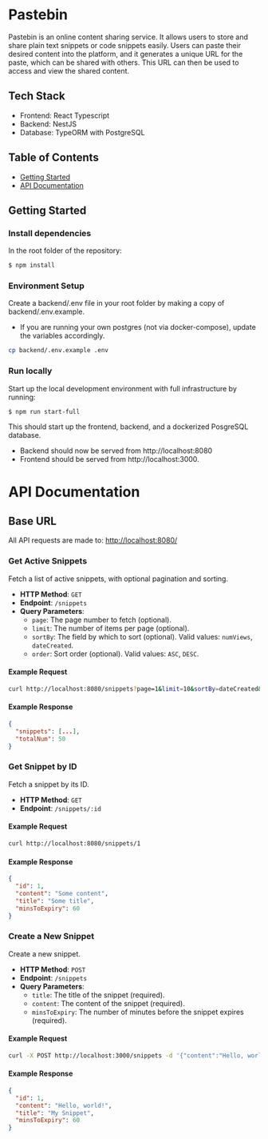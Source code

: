 # Pastebin

Pastebin is an online content sharing service. It allows users to store and share plain text snippets or code snippets easily. Users can paste their desired content into the platform, and it generates a unique URL for the paste, which can be shared with others. This URL can then be used to access and view the shared content.

## Tech Stack

- Frontend: React Typescript
- Backend: NestJS
- Database: TypeORM with PostgreSQL

## Table of Contents

- [Getting Started](#getting-started)
- [API Documentation](#api-documentation)

## Getting Started

### Install dependencies

In the root folder of the repository:

```sh
$ npm install
```

### Environment Setup

Create a backend/.env file in your root folder by making a copy of backend/.env.example.

- If you are running your own postgres (not via docker-compose), update the variables accordingly.

```bash
cp backend/.env.example .env
```

### Run locally

Start up the local development environment with full infrastructure by running:

```sh
$ npm run start-full
```

This should start up the frontend, backend, and a dockerized PosgreSQL database.

- Backend should now be served from http://localhost:8080
- Frontend should be served from http://localhost:3000.

# API Documentation

## Base URL

All API requests are made to: [http://localhost:8080/](http://localhost:8080/)

### Get Active Snippets

Fetch a list of active snippets, with optional pagination and sorting.

- **HTTP Method**: `GET`
- **Endpoint**: `/snippets`
- **Query Parameters**:
  - `page`: The page number to fetch (optional).
  - `limit`: The number of items per page (optional).
  - `sortBy`: The field by which to sort (optional). Valid values: `numViews`, `dateCreated`.
  - `order`: Sort order (optional). Valid values: `ASC`, `DESC`.

#### Example Request

```bash
curl http://localhost:8080/snippets?page=1&limit=10&sortBy=dateCreated&order=DESC
```

#### Example Response

```json
{
  "snippets": [...],
  "totalNum": 50
}
```

### Get Snippet by ID

Fetch a snippet by its ID.

- **HTTP Method**: `GET`
- **Endpoint**: `/snippets/:id`

#### Example Request

```bash
curl http://localhost:8080/snippets/1
```

#### Example Response

```json
{
  "id": 1,
  "content": "Some content",
  "title": "Some title",
  "minsToExpiry": 60
}
```

### Create a New Snippet

Create a new snippet.

- **HTTP Method**: `POST`
- **Endpoint**: `/snippets`
- **Query Parameters**:
  - `title`: The title of the snippet (required).
  - `content`: The content of the snippet (required).
  - `minsToExpiry`: The number of minutes before the snippet expires (required).

#### Example Request

```bash
curl -X POST http://localhost:3000/snippets -d '{"content":"Hello, world!", "title":"My Snippet", "minsToExpiry": 60}'
```

#### Example Response

```json
{
  "id": 1,
  "content": "Hello, world!",
  "title": "My Snippet",
  "minsToExpiry": 60
}
```
